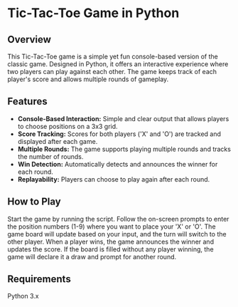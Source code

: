 # **Tic-Tac-Toe Game in Python**

## **Overview**
This Tic-Tac-Toe game is a simple yet fun console-based version of the classic game. Designed in Python, it offers an interactive experience where two players can play against each other. The game keeps track of each player's score and allows multiple rounds of gameplay.

## **Features**
* **Console-Based Interaction:** Simple and clear output that allows players to choose positions on a 3x3 grid.
* **Score Tracking:** Scores for both players ('X' and 'O') are tracked and displayed after each game.
* **Multiple Rounds:** The game supports playing multiple rounds and tracks the number of rounds.
* **Win Detection:** Automatically detects and announces the winner for each round.
* **Replayability:** Players can choose to play again after each round.

## **How to Play**
Start the game by running the script.
Follow the on-screen prompts to enter the position numbers (1-9) where you want to place your 'X' or 'O'.
The game board will update based on your input, and the turn will switch to the other player.
When a player wins, the game announces the winner and updates the score.
If the board is filled without any player winning, the game will declare it a draw and prompt for another round.

## **Requirements**
Python 3.x
